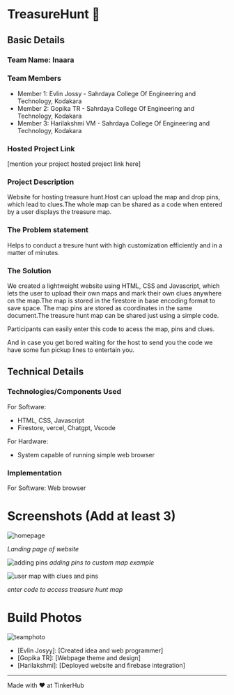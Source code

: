 # TreasureHunt 🎯


## Basic Details
### Team Name: Inaara


### Team Members
- Member 1: Evlin Jossy - Sahrdaya College Of Engineering and Technology, Kodakara 
- Member 2: Gopika TR - Sahrdaya College Of Engineering and Technology, Kodakara
- Member 3: Harilakshmi VM - Sahrdaya College Of Engineering and Technology, Kodakara

### Hosted Project Link
[mention your project hosted project link here]

### Project Description
Website for hosting treasure hunt.Host can upload the map and drop pins, which lead to clues.The whole map can be shared as a code when entered by a user displays the treasure map. 

### The Problem statement
Helps to conduct a tresure hunt with high customization efficiently and in a matter of minutes.

### The Solution
We created a lightweight website using HTML, CSS and Javascript, which lets the user to upload their own maps and mark their own clues anywhere on the map.The map is stored in the firestore in base encoding format to save space. The map pins are stored as coordinates in the same document.The treasure hunt map can be shared just using a simple code.

Participants can easily enter this code to acess the map, pins and clues. 

And in case you get bored waiting for the host to send you the code we have some fun pickup lines to entertain you.

## Technical Details
### Technologies/Components Used
For Software:
- HTML, CSS, Javascript
- Firestore, vercel, Chatgpt, Vscode

For Hardware:
- System capable of running simple web browser

### Implementation
For Software: Web browser

# Screenshots (Add at least 3)
![homepage](https://github.com/user-attachments/assets/aafab47b-4172-45d0-bbb6-55ad9b3293ee)

*Landing page of website*

![adding pins](https://github.com/user-attachments/assets/41e1898a-9576-4bbd-99f9-04bd2a730c7d)
*adding pins to custom map example*

![user map with clues and pins](https://github.com/user-attachments/assets/5adc08d9-6fe1-4cc9-86e2-b905e9cd9fef)

*enter code to access treasure hunt map*

# Build Photos
![teamphoto](https://github.com/user-attachments/assets/e6da1574-5b3c-4486-a7ea-39405a617177)



- [Evlin Josyy]: [Created idea and web programmer]
- [Gopika TR]: [Webpage theme and design]
- [Harilakshmi]: [Deployed website and firebase integration]

---
Made with ❤️ at TinkerHub
